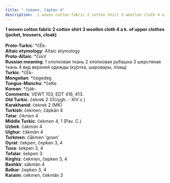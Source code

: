 ```yaml
---
title: " čekmen, čäpkän 4"
description:  1 woven cotton fabric 2 cotton shirt 3 woollen cloth 4 a k. of upper clothes (jacket, trousers, cloak)
---
```

<strong> 1 woven cotton fabric 2 cotton shirt 3 woollen cloth 4 a k. of upper clothes (jacket, trousers, cloak)</strong><br><br>
<strong>Proto-Turkic</strong>:  *čĒk-<br>
<strong>Altaic etymology</strong>:  Altaic etymology<br>
<strong> Proto-Altaic</strong>:  *č`ēk`V<br>
<strong>Russian meaning</strong>:  1 хлопковая ткань 2 хлопковая рубашка 3 шерстяная ткань 4 вид верхней одежды (куртка, шаровары, плащ)<br>
<strong>Turkic</strong>:  *čĒk-<br>
<strong>Mongolian</strong>:  *čegedeg<br>
<strong>Tungus-Manchu</strong>:  *čeKe<br>
<strong>Korean</strong>:  *čjǝ́k-<br>
<strong>Comments</strong>:  VEWT 103, EDT 416, 413.<br>
<strong>Old Turkic</strong>:  čekrek 2 (OUygh. - XIV c.)<br>
<strong>Karakhanid</strong>:  čekrek 2 (MK)<br>
<strong>Turkish</strong>:  čekmen, čäpkän 4<br>
<strong>Tatar</strong>:  čikmɛn 4<br>
<strong>Middle Turkic</strong>:  čekmen 4, 1 (Pav. C.)<br>
<strong>Uzbek</strong>:  čakmɔn 4<br>
<strong>Uighur</strong>:  čäkmän 4<br>
<strong>Turkmen</strong>:  čǟkmen 'gown'<br>
<strong>Oyrat</strong>:  čekpen, čepken 3, 4<br>
<strong>Tuva</strong>:  šekpen 3, 4<br>
<strong>Tofalar</strong>:  šekpen 3<br>
<strong>Kirghiz</strong>:  čekmen, čepken 3, 4<br>
<strong>Bashkir</strong>:  säkmän 4<br>
<strong>Balkar</strong>:  čepken 3, 4<br>
<strong>Karaim</strong>:  cekmen, čekmän 3<br>



